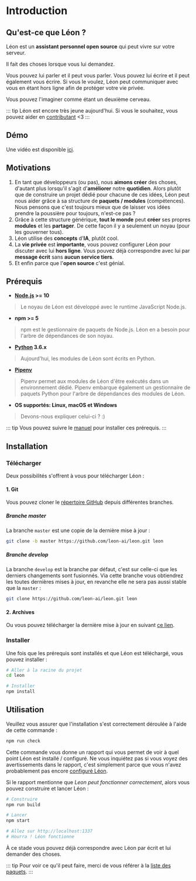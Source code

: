 # Introduction

## Qu'est-ce que Léon ?

Léon est un **assistant personnel open source** qui peut vivre sur votre serveur.

Il fait des choses lorsque vous lui demandez.

Vous pouvez lui parler et il peut vous parler.
Vous pouvez lui écrire et il peut également vous écrire.
Si vous le voulez, Léon peut communiquer avec vous en étant hors ligne afin de protéger votre vie privée.

Vous pouvez l'imaginer comme étant un deuxième cerveau.

::: tip
Léon est encore très jeune aujourd'hui. Si vous le souhaitez, vous pouvez aider en [contributant](https://github.com/leon-ai/leon/blob/develop/.github/CONTRIBUTING.md) <3
:::

## Démo

Une vidéo est disponible [ici](http://www.youtube.com/watch?v=kXiOD6J0WIk).

## Motivations

1. En tant que développeurs (ou pas), nous **aimons créer** des choses, d'autant plus lorsqu'il s'agit d'**améliorer** notre **quotidien**. Alors plutôt que de construire un projet dédié pour chacune de ces idées, Léon peut nous aider grâce à sa structure de **paquets / modules** (compétences). Nous pensons que c'est toujours mieux que de laisser vos idées prendre la poussière pour toujours, n'est-ce pas ?
2. Grâce à cette structure générique, **tout le monde** peut **créer** ses propres **modules** et les **partager**. De cette façon il y a seulement un noyau (pour les gouverner tous).
3. Léon utilise des **concepts** d'**IA**, plutôt cool.
4. La **vie privée** est **importante**, vous pouvez configurer Léon pour discuter avec lui **hors ligne**. Vous pouvez déjà correspondre avec lui par **message écrit** sans **aucun service tiers**.
5. Et enfin parce que l'**open source** c'est génial.

## Prérequis

- **[Node.js](https://nodejs.org/) >= 10**
> Le noyau de Léon est développé avec le runtime JavaScript Node.js.
- **npm >= 5**
> npm est le gestionnaire de paquets de Node.js. Léon en a besoin pour l'arbre de dépendances de son noyau.
- **[Python](https://www.python.org/downloads/) 3.6.x**
> Aujourd'hui, les modules de Léon sont écrits en Python.
- **[Pipenv](https://docs.pipenv.org)**
> Pipenv permet aux modules de Léon d'être exécutés dans un environnement dédié. Pipenv embarque également un gestionnaire de paquets Python pour l'arbre de dépendances des modules de Léon.
- **OS supportés: Linux, macOS et Windows**
> Devons-nous expliquer celui-ci ? :)

::: tip
Vous pouvez suivre le [manuel](/fr-FR/how-to/) pour installer ces prérequis.
:::

## Installation

### Télécharger

Deux possibilités s'offrent à vous pour télécharger Léon :

#### 1. Git

Vous pouvez cloner le [répertoire GitHub](https://github.com/leon-ai/leon) depuis différentes branches.

##### Branche master

La branche `master` est une copie de la dernière mise à jour :

```bash
git clone -b master https://github.com/leon-ai/leon.git leon
```

##### Branche develop

La branche `develop` est la branche par défaut, c'est sur celle-ci que les derniers changements sont fusionnés. Via cette branche vous obtiendrez les toutes dernières mises à jour, en revanche elle ne sera pas aussi stable que la `master` :

```bash
git clone https://github.com/leon-ai/leon.git leon
```

#### 2. Archives

Ou vous pouvez télécharger la dernière mise à jour en suivant [ce lien](https://github.com/leon-ai/leon/releases/latest).

### Installer

Une fois que les prérequis sont installés et que Léon est téléchargé, vous pouvez installer :

```bash
# Aller à la racine du projet
cd leon

# Installer
npm install
```

## Utilisation

Veuillez vous assurer que l'installation s'est correctement déroulée à l'aide de cette commande :

```bash
npm run check
```

Cette commande vous donne un rapport qui vous permet de voir à quel point Léon est installé / configuré. Ne vous inquiétez pas si vous voyez des avertissements dans le rapport, c'est simplement parce que vous n'avez probablement pas encore [configuré Léon](/fr-FR/configuration.md).

Si le rapport mentionne que *Leon peut fonctionner correctement*, alors vous pouvez construire et lancer Léon :

```bash
# Construire
npm run build

# Lancer
npm start

# Allez sur http://localhost:1337
# Hourra ! Léon fonctionne
```

À ce stade vous pouvez déjà correspondre avec Léon par écrit et lui demander des choses.

::: tip
Pour voir ce qu'il peut faire, merci de vous référer à la [liste des paquets](https://github.com/leon-ai/leon/tree/develop/packages).
:::


